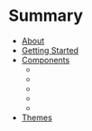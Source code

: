 # Summary

* [About](README.md)
* [Getting Started](getting_started.md)
* [Components](components/index.md)
   * [<bonaparte-sidebar>](components/bonaparte-sidebar.md)
   * [<bonaparte-toolbar>](components/bonaparte-toolbar.md)
   * <bonaparte-button>
   * <bonaparte-dropdown>
   * <bonaparte-panel>
* [Themes](themes/index.md)


